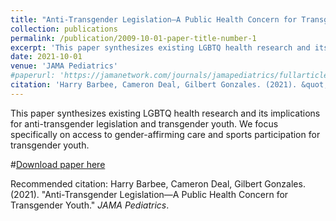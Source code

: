```yaml
---
title: "Anti-Transgender Legislation—A Public Health Concern for Transgender Youth"
collection: publications
permalink: /publication/2009-10-01-paper-title-number-1
excerpt: 'This paper synthesizes existing LGBTQ health research and its implications for anti-transgender legislation and transgender youth. We focus specifically on access to gender-affirming care and sports participation for transgender youth.'
date: 2021-10-01
venue: 'JAMA Pediatrics'
#paperurl: 'https://jamanetwork.com/journals/jamapediatrics/fullarticle/2786018'
citation: 'Harry Barbee, Cameron Deal, Gilbert Gonzales. (2021). &quot;Anti-Transgender Legislation—A Public Health Concern for Transgender Youth.&quot; <i>JAMA Pediatrics</i>.'
---
```

This paper synthesizes existing LGBTQ health research and its implications for anti-transgender legislation and transgender youth. We focus specifically on access to gender-affirming care and sports participation for transgender youth.

#[Download paper here](https://jamanetwork.com/journals/jamapediatrics/fullarticle/2786018)

Recommended citation: Harry Barbee, Cameron Deal, Gilbert Gonzales. (2021). &quot;Anti-Transgender Legislation—A Public Health Concern for Transgender Youth.&quot; <i>JAMA Pediatrics</i>. 
